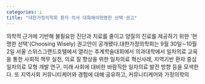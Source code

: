```yaml
---
categories: i
title: "대한가정의학회 환자·의사 대화해야현명한 선택 권고"
---
```

의학적 근거에 기반해 불필요한 진단과 치료를 줄이고 양질의 진료를 제공하기 위한 &#39;현명한 선택&#39;(Choosing Wisely) 권고안이 공개됐다.대한가정의학회는 9월 30일&sim;10월 2일 서울 스위스그랜드호텔에서 열리는 추계학술대회에서 의과대학에서 일차의료 교육을 통한 사회적 책무 실천, 의료 질 향상을 위한 일차의료 혁신사례, 지역기반 환자 중심 일차의료 모형 개발 연구, 미래 사회에 대비한 바람직한 일차의료 발전 방향 등을 모색한다. 또 지역사회 커뮤니티케어와 경험에 대해 공유하고, 커뮤니티케어와 가정의학의